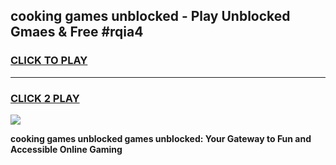 
## cooking games unblocked - Play Unblocked Gmaes & Free #rqia4
<h3>
<a href="https://news.freeplayer.one?title=cooking_games_unblocked&ref=03M">CLICK TO PLAY</a></h3>
<hr>

<h3>
<a href="https://news.freeplayer.one?title=cooking_games_unblocked&ref=03M">CLICK 2 PLAY</a>
  
</h3>

<a href="https://news.freeplayer.one?title=cooking_games_unblocked&ref=03M"><img src="https://clearcache.store/games.png"></a>


**cooking games unblocked games unblocked: Your Gateway to Fun and Accessible Online Gaming**
